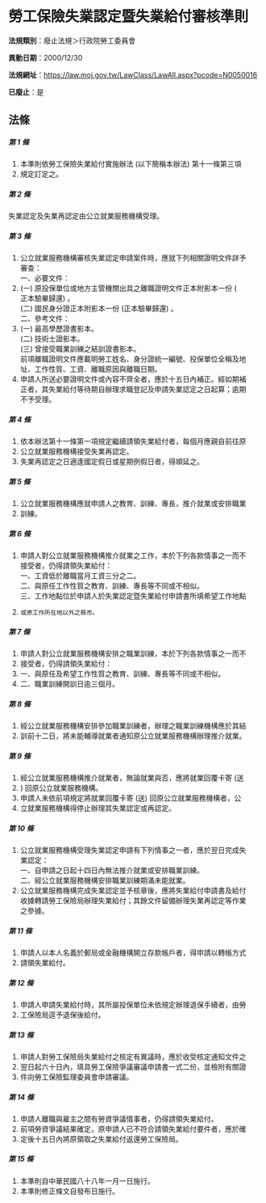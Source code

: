 # 勞工保險失業認定暨失業給付審核準則

**法規類別**：廢止法規＞行政院勞工委員會

**異動日期**：2000/12/30  

**法規網址**：https://law.moj.gov.tw/LawClass/LawAll.aspx?pcode=N0050016

**已廢止**：是



## 法條
##### 第 1 條
1. 本準則依勞工保險失業給付實施辦法 (以下簡稱本辦法) 第十一條第三項
1. 規定訂定之。

##### 第 2 條
失業認定及失業再認定由公立就業服務機構受理。

##### 第 3 條
1. 公立就業服務機構審核失業認定申請案件時，應就下列相關證明文件詳予  
審查：  
一、必要文件：
1.  (一) 原投保單位或地方主管機關出具之離職證明文件正本附影本一份 (  
      正本驗畢歸還) 。  
 (二) 國民身分證正本附影本一份 (正本驗畢歸還) 。  
二、參考文件：
1.  (一) 最高學歷證書影本。  
 (二) 技術士證影本。  
 (三) 曾接受職業訓練之結訓證書影本。  
前項離職證明文件應載明勞工姓名、身分證統一編號、投保單位全稱及地  
址、工作性質、工資、離職原因與離職日期。
1. 申請人所送必要證明文件或內容不齊全者，應於十五日內補正。經如期補  
正者，其失業給付等待期自辦理求職登記及申請失業認定之日起算；逾期  
不予受理。

##### 第 4 條
1. 依本辦法第十一條第一項規定繼續請領失業給付者，每個月應親自前往原
1. 公立就業服務機構接受失業再認定。
1. 失業再認定之日適逢國定假日或星期例假日者，得順延之。

##### 第 5 條
1. 公立就業服務機構應就申請人之教育、訓練、專長，推介就業或安排職業
1. 訓練。

##### 第 6 條
1. 申請人對公立就業服務機構推介就業之工作，本於下列各款情事之一而不  
接受者，仍得請領失業給付：  
一、工資低於離職當月工資三分之二。  
二、與原任工作性質之教育、訓練、專長等不同或不相似。  
三、工作地點位於申請人於失業認定暨失業給付申請書所填希望工作地點
1.     或原工作所在地以外之縣市。

##### 第 7 條
1. 申請人對公立就業服務機構安排之職業訓練，本於下列各款情事之一而不
1. 接受者，仍得請領失業給付：
1. 一、與原任及希望工作性質之教育、訓練、專長等不同或不相似。
1. 二、職業訓練開訓日逾三個月。

##### 第 8 條
1. 經公立就業服務機構安排參加職業訓練者，辦理之職業訓練機構應於其結
1. 訓前十二日，將未能輔導就業者通知原公立就業服務機構辦理推介就業。

##### 第 9 條
1. 經公立就業服務機構推介就業者，無論就業與否，應將就業回覆卡寄 (送
1. ) 回原公立就業服務機構。
1. 申請人未依前項規定將就業回覆卡寄 (送) 回原公立就業服務機構者，公
1. 立就業服務機構得停止辦理其失業認定或再認定。

##### 第 10 條
1. 公立就業服務機構受理失業認定申請有下列情事之一者，應於翌日完成失  
業認定：  
一、自申請之日起十四日內無法推介就業或安排職業訓練。  
二、經公立就業服務機構安排職業訓練期滿未能就業。
1. 公立就業服務機構完成失業認定並予核章後，應將失業給付申請書及給付  
收據轉請勞工保險局辦理失業給付；其餘文件留備辦理失業再認定等作業  
之參據。

##### 第 11 條
1. 申請人以本人名義於郵局或金融機構開立存款帳戶者，得申請以轉帳方式
1. 請領失業給付。

##### 第 12 條
1. 申請人申請失業給付時，其所屬投保單位未依規定辦理退保手續者，由勞
1. 工保險局逕予退保後給付。

##### 第 13 條
1. 申請人對勞工保險局失業給付之核定有異議時，應於收受核定通知文件之
1. 翌日起六十日內，填具勞工保險爭議審議申請書一式二份，並檢附有關證
1. 件向勞工保險監理委員會申請審議。

##### 第 14 條
1. 申請人離職與雇主之間有勞資爭議情事者，仍得請領失業給付。
1. 前項勞資爭議結果確定，原申請人已不符合請領失業給付要件者，應於確
1. 定後十五日內將原領取之失業給付返還勞工保險局。

##### 第 15 條
1. 本準則自中華民國八十八年一月一日施行。
1. 本準則修正條文自發布日施行。


